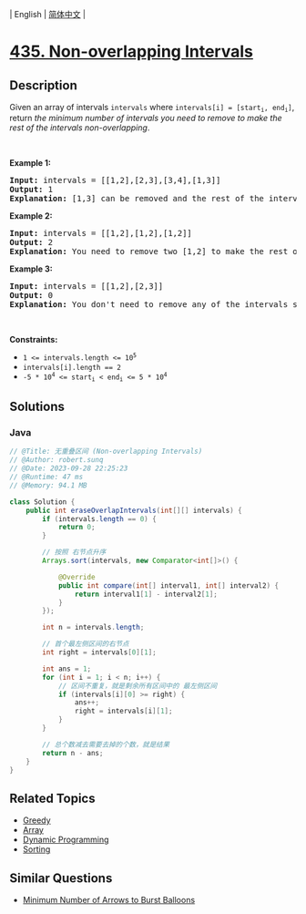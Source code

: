 
| English | [简体中文](README.md) |

# [435. Non-overlapping Intervals](https://leetcode.cn//problems/non-overlapping-intervals/)

## Description

<p>Given an array of intervals <code>intervals</code> where <code>intervals[i] = [start<sub>i</sub>, end<sub>i</sub>]</code>, return <em>the minimum number of intervals you need to remove to make the rest of the intervals non-overlapping</em>.</p>

<p>&nbsp;</p>
<p><strong class="example">Example 1:</strong></p>

<pre>
<strong>Input:</strong> intervals = [[1,2],[2,3],[3,4],[1,3]]
<strong>Output:</strong> 1
<strong>Explanation:</strong> [1,3] can be removed and the rest of the intervals are non-overlapping.
</pre>

<p><strong class="example">Example 2:</strong></p>

<pre>
<strong>Input:</strong> intervals = [[1,2],[1,2],[1,2]]
<strong>Output:</strong> 2
<strong>Explanation:</strong> You need to remove two [1,2] to make the rest of the intervals non-overlapping.
</pre>

<p><strong class="example">Example 3:</strong></p>

<pre>
<strong>Input:</strong> intervals = [[1,2],[2,3]]
<strong>Output:</strong> 0
<strong>Explanation:</strong> You don&#39;t need to remove any of the intervals since they&#39;re already non-overlapping.
</pre>

<p>&nbsp;</p>
<p><strong>Constraints:</strong></p>

<ul>
	<li><code>1 &lt;= intervals.length &lt;= 10<sup>5</sup></code></li>
	<li><code>intervals[i].length == 2</code></li>
	<li><code>-5 * 10<sup>4</sup> &lt;= start<sub>i</sub> &lt; end<sub>i</sub> &lt;= 5 * 10<sup>4</sup></code></li>
</ul>


## Solutions


### Java

```Java
// @Title: 无重叠区间 (Non-overlapping Intervals)
// @Author: robert.sunq
// @Date: 2023-09-28 22:25:23
// @Runtime: 47 ms
// @Memory: 94.1 MB

class Solution {
    public int eraseOverlapIntervals(int[][] intervals) {
        if (intervals.length == 0) {
            return 0;
        }

        // 按照 右节点升序
        Arrays.sort(intervals, new Comparator<int[]>() {

            @Override
            public int compare(int[] interval1, int[] interval2) {
                return interval1[1] - interval2[1];
            }
        });

        int n = intervals.length;

        // 首个最左侧区间的右节点
        int right = intervals[0][1];

        int ans = 1;
        for (int i = 1; i < n; i++) {
            // 区间不重复，就是剩余所有区间中的 最左侧区间
            if (intervals[i][0] >= right) {
                ans++;
                right = intervals[i][1];
            }
        }

        // 总个数减去需要去掉的个数，就是结果
        return n - ans;
    }
}
```



## Related Topics

- [Greedy](https://leetcode.cn//tag/greedy)
- [Array](https://leetcode.cn//tag/array)
- [Dynamic Programming](https://leetcode.cn//tag/dynamic-programming)
- [Sorting](https://leetcode.cn//tag/sorting)

## Similar Questions

- [Minimum Number of Arrows to Burst Balloons](../minimum-number-of-arrows-to-burst-balloons/README_EN.md)
